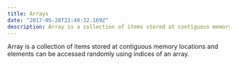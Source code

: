 ```yaml
---
title: Arrays
date: "2017-05-28T22:40:32.169Z"
description: Array is a collection of items stored at contiguous memory locations and elements can be accessed randomly using indices of an array.
---
```


Array is a collection of items stored at contiguous memory locations and elements can be accessed randomly using indices of an array.
